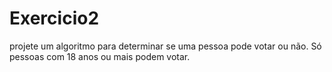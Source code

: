 # Exercicio2
projete um algoritmo para determinar se uma pessoa pode votar ou não. Só pessoas com 18 anos ou mais podem votar.
